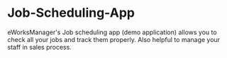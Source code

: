 # Job-Scheduling-App
 eWorksManager's Job scheduling app (demo application) allows you to check all your jobs and track them properly. Also helpful to manage your staff in sales process.
